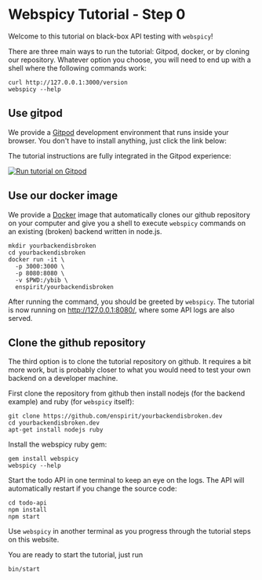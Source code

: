 # Webspicy Tutorial - Step 0

Welcome to this tutorial on black-box API testing with `webspicy`!

There are three main ways to run the tutorial: Gitpod, docker, or by cloning our repository. Whatever option you choose, you will need to end up with a shell where the following commands work:

```
curl http://127.0.0.1:3000/version
webspicy --help
```

## Use gitpod

We provide a [Gitpod](https://www.gitpod.io/) development environment that runs inside your browser. You don't have to install anything, just click the link below:

The tutorial instructions are fully integrated in the Gitpod experience:

[![Run tutorial on Gitpod](https://gitpod.io/button/open-in-gitpod.svg)](https://gitpod.io/#https://github.com/enspirit/yourbackendisbroken.dev/tree/nodejs-tuto)

## Use our docker image

We provide a [Docker](https://docker.io/) image that automatically clones our github repository on your computer and give you a shell to execute `webspicy` commands on an existing (broken) backend written in node.js.

```
mkdir yourbackendisbroken
cd yourbackendisbroken
docker run -it \
  -p 3000:3000 \
  -p 8080:8080 \
  -v $PWD:/ybib \
  enspirit/yourbackendisbroken
```

After running the command, you should be greeted by `webspicy`. The tutorial is now running on http://127.0.0.1:8080/, where some API logs are also served.

## Clone the github repository

The third option is to clone the tutorial repository on github. It requires a bit more work, but is probably closer to what you would need to test your own backend on a developer machine.

First clone the repository from github then install nodejs (for the backend example) and ruby (for `webspicy` itself):

```
git clone https://github.com/enspirit/yourbackendisbroken.dev
cd yourbackendisbroken.dev
apt-get install nodejs ruby
```

Install the webspicy ruby gem:

```
gem install webspicy
webspicy --help
```

Start the todo API in one terminal to keep an eye on the logs. The API will automatically restart if you change the source code:

```
cd todo-api
npm install
npm start
```

Use `webspicy` in another terminal as you progress through the tutorial steps on this website.

You are ready to start the tutorial, just run

```
bin/start
```
